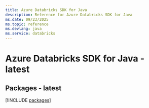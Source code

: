 ```yaml
---
title: Azure Databricks SDK for Java
description: Reference for Azure Databricks SDK for Java
ms.date: 09/23/2025
ms.topic: reference
ms.devlang: java
ms.service: databricks
---
```

# Azure Databricks SDK for Java - latest
## Packages - latest
[!INCLUDE [packages](databricks-index.md)]